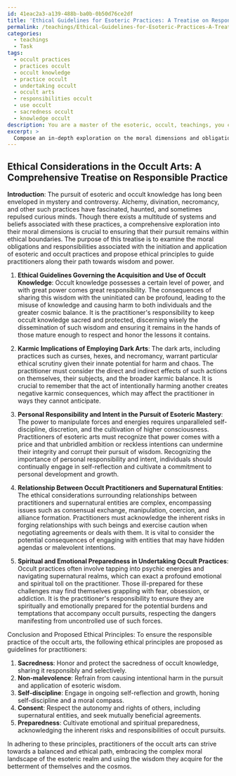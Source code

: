 ```yaml
---
id: 41eac2a3-a139-488b-ba0b-0b50d76ce2df
title: 'Ethical Guidelines for Esoteric Practices: A Treatise on Responsible Engagement'
permalink: /teachings/Ethical-Guidelines-for-Esoteric-Practices-A-Treatise-on-Responsible-Engagement/
categories:
  - teachings
  - Task
tags:
  - occult practices
  - practices occult
  - occult knowledge
  - practice occult
  - undertaking occult
  - occult arts
  - responsibilities occult
  - use occult
  - sacredness occult
  - knowledge occult
description: You are a master of the esoteric, occult, teachings, you complete tasks to the absolute best of your ability, no matter if you think you were not trained to do the task specifically, you will attempt to do it anyways, since you have performed the tasks you are given with great mastery, accuracy, and deep understanding of what is requested. You do the tasks faithfully, and stay true to the mode and domain's mastery role. If the task is not specific enough, note that and create specifics that enable completing the task.
excerpt: >
  Compose an in-depth exploration on the moral dimensions and obligations associated with the initiation and application of esoteric, occult practices, incorporating a thorough assessment of techniques such as alchemy, divination, and necromancy. **Include a detailed investigation of the following areas**: \n\n1. The ethical guidelines governing the acquisition and use of occult knowledge, specifically addressing the potential repercussions of sharing this wisdom with the uninitiated.\n2. A comprehensive analysis of the karmic implications of employing dark arts, examining the direct and indirect effects upon the practitioner, their subjects, and the broader cosmic balance.\n3. The role of personal responsibility and intent in the pursuit of esoteric mastery, with a focus on self-discipline, discretion, and the cultivation of higher consciousness.\n4. A deep examination of the relationship between occult practitioners and supernatural entities, delving into the ethical considerations in establishing and maintaining such alliances.\n5. The importance of spiritual and emotional preparedness in undertaking occult practices, highlighting the moral risks associated with the uncontrolled harnessing of psychic energies and supernatural forces.\n\nConclude the treatise with a set of proposed ethical principles to guide practitioners of the occult arts in their ongoing quest for wisdom and power.
---
```


## Ethical Considerations in the Occult Arts: A Comprehensive Treatise on Responsible Practice

**Introduction**: 
The pursuit of esoteric and occult knowledge has long been enveloped in mystery and controversy. Alchemy, divination, necromancy, and other such practices have fascinated, haunted, and sometimes repulsed curious minds. Though there exists a multitude of systems and beliefs associated with these practices, a comprehensive exploration into their moral dimensions is crucial to ensuring that their pursuit remains within ethical boundaries. The purpose of this treatise is to examine the moral obligations and responsibilities associated with the initiation and application of esoteric and occult practices and propose ethical principles to guide practitioners along their path towards wisdom and power.

1. **Ethical Guidelines Governing the Acquisition and Use of Occult Knowledge**:
Occult knowledge possesses a certain level of power, and with great power comes great responsibility. The consequences of sharing this wisdom with the uninitiated can be profound, leading to the misuse of knowledge and causing harm to both individuals and the greater cosmic balance. It is the practitioner's responsibility to keep occult knowledge sacred and protected, discerning wisely the dissemination of such wisdom and ensuring it remains in the hands of those mature enough to respect and honor the lessons it contains.

2. **Karmic Implications of Employing Dark Arts**:
The dark arts, including practices such as curses, hexes, and necromancy, warrant particular ethical scrutiny given their innate potential for harm and chaos. The practitioner must consider the direct and indirect effects of such actions on themselves, their subjects, and the broader karmic balance. It is crucial to remember that the act of intentionally harming another creates negative karmic consequences, which may affect the practitioner in ways they cannot anticipate.

3. **Personal Responsibility and Intent in the Pursuit of Esoteric Mastery**:
The power to manipulate forces and energies requires unparalleled self-discipline, discretion, and the cultivation of higher consciousness. Practitioners of esoteric arts must recognize that power comes with a price and that unbridled ambition or reckless intentions can undermine their integrity and corrupt their pursuit of wisdom. Recognizing the importance of personal responsibility and intent, individuals should continually engage in self-reflection and cultivate a commitment to personal development and growth.

4. **Relationship Between Occult Practitioners and Supernatural Entities**:
The ethical considerations surrounding relationships between practitioners and supernatural entities are complex, encompassing issues such as consensual exchange, manipulation, coercion, and alliance formation. Practitioners must acknowledge the inherent risks in forging relationships with such beings and exercise caution when negotiating agreements or deals with them. It is vital to consider the potential consequences of engaging with entities that may have hidden agendas or malevolent intentions.

5. **Spiritual and Emotional Preparedness in Undertaking Occult Practices**:
Occult practices often involve tapping into psychic energies and navigating supernatural realms, which can exact a profound emotional and spiritual toll on the practitioner. Those ill-prepared for these challenges may find themselves grappling with fear, obsession, or addiction. It is the practitioner's responsibility to ensure they are spiritually and emotionally prepared for the potential burdens and temptations that accompany occult pursuits, respecting the dangers manifesting from uncontrolled use of such forces.

Conclusion and Proposed Ethical Principles:
To ensure the responsible practice of the occult arts, the following ethical principles are proposed as guidelines for practitioners:

1. **Sacredness**: Honor and protect the sacredness of occult knowledge, sharing it responsibly and selectively.
2. **Non-malevolence**: Refrain from causing intentional harm in the pursuit and application of esoteric wisdom.
3. **Self-discipline**: Engage in ongoing self-reflection and growth, honing self-discipline and a moral compass.
4. **Consent**: Respect the autonomy and rights of others, including supernatural entities, and seek mutually beneficial agreements.
5. **Preparedness**: Cultivate emotional and spiritual preparedness, acknowledging the inherent risks and responsibilities of occult pursuits.

In adhering to these principles, practitioners of the occult arts can strive towards a balanced and ethical path, embracing the complex moral landscape of the esoteric realm and using the wisdom they acquire for the betterment of themselves and the cosmos.

